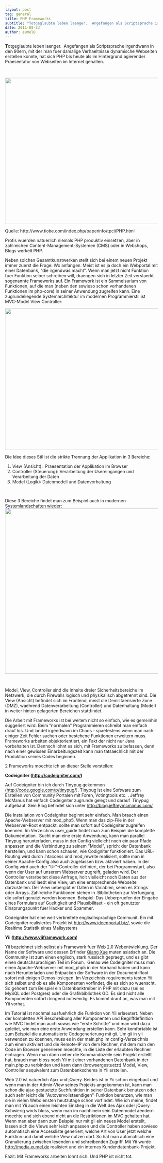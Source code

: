 ```yaml
---
layout: post
tag: general
title: PHP Frameworks
subtitle: "Totgeglaubte leben laenger.  Angefangen als Scriptsprache irgendwann in den 90ern, mit der man fuer damalige Verhaeltnisse dynamische Webseiten erstellen konnte, hat sich PHP bis heute als im Hintergrund agierender Praesentator von Webseiten im Internet&hellip;"
date: 2011-08-23
author: eumel8
---
```


<p><strong>T</strong>otgeglaubte leben laenger.  Angefangen als Scriptsprache irgendwann in den 90ern, mit der man fuer damalige Verhaeltnisse dynamische Webseiten erstellen konnte, hat sich PHP bis heute als im Hintergrund agierender Praesentator von Webseiten im Internet gehalten.</p>
<br/>
<p><a href="/blogs/media/blogs/eumel/history_PHP.png?mtime=1314111712"><img src="/blogs/media/blogs/eumel/history_PHP.png?mtime=1314111712" alt="" width="640" height="480" /></a></p>
<p>Quelle: http://www.tiobe.com/index.php/paperinfo/tpci/PHP.html</p>
<p>Profis wuerden natuerlich niemals PHP produktiv einsetzen, aber in zahlreichen Content-Management-Systemen (CMS) oder in Webshops, Blogs werkelt PHP.</p>
<p>Neben solchen Gesamtkunstwerken stellt sich bei einem neuen Projekt immer zuerst die Frage: Wo anfangen. Meist ist es ja doch ein Webportal mit einer Datenbank, "die irgendwas macht". Wenn man jetzt nicht Funktion fuer Funktion selber schreiben will, draengen sich in letzter Zeit verstaerkt sogenannte Frameworks auf. Ein Framework ist ein Sammelsurium von Funktionen, auf die man (neben den sowieso schon vorhandenen Funktionen im php-core) in seiner Anwendung zugreifen kann. Eine zugrundeliegende Systemarchitektur im modernen Programmierstil ist MVC-Model View Controller:</p>
<div class="image_block"><a href="/blogs/media/blogs/eumel/Folie1.GIF?mtime=1314112468"><img src="/blogs/media/blogs/eumel/Folie1.GIF?mtime=1314112468" alt="" width="620" height="465" /></a></div>
<p>Die Idee dieses Stil ist die strikte Trennung der Applikation in 3 Bereiche:</p>
<ol>
<li>View (Ansicht):  Praesentation der Applikation im Browser</li>
<li>Controller (Steuerung): Verarbeitung der Usereingangen und Verarbeitung der Daten</li>
<li>Model (Logik): Datenmodell und Datenvorhaltung</li>
</ol>
<p> </p>
<p>Diese 3 Bereiche findet man zum Beispiel auch in modernen Systemlandschaften wieder:<a href="/blogs/media/blogs/eumel/Folie2.GIF?mtime=1314112482"><img src="/blogs/media/blogs/eumel/Folie2.GIF?mtime=1314112482" alt="" width="723" height="543" /></a></p>
<p> </p>
<p>Model, View, Controller sind die Inhalte dreier Sicherheitsbereiche im Netzwerk, die durch Firewalls logisch und physikalisch abgetrennt sind. Die View (Ansicht) befindet sich im Frontend, meist die Demilitaerisierte Zone (DMZ), waehrend Datenverarbeitung (Controller) und Datenhaltung (Model) in weiter hinten gelagerten Bereichen stattfindet.</p>
<p>Die Arbeit mit Frameworks ist bei weitem nicht so einfach, wie es gemeinhin suggeriert wird. Beim "normalen" Programmieren schreibt man einfach drauf los. Und landet irgendwann im Chaos - spaetestens wenn man nach einiger Zeit Fehler suchen oder bestehene Funktionen erweitern muss. Frameworks arbeiten objektorientiert, ein Fakt der nicht nur Java vorbehalten ist. Dennoch lohnt es sich, mit Frameworks zu befassen, denn nach einer gewissen Einarbeitungszeit kann man tatsaechlich mit der Produktion seines Codes beginnen.</p>
<p>2 Frameworks moechte ich an dieser Stelle vorstellen:</p>
<p><strong>Codeigniter (<a href="http://codeigniter.com/" target="_blank">http://codeigniter.com/</a>)</strong></p>
<p>Auf Codeigniter bin ich durch Tinypug gekommen (<a href="http://code.google.com/p/tinypug/" target="_blank">http://code.google.com/p/tinypug/</a>). Tinypug ist eine Software zum Erstellen von Community Portalen mit Foren, Votingtools etc. . Jeffrey McManus hat einfach Codeigniter zugrunde gelegt und darauf  Tinypug aufgebaut. Sein Blog befindet sich unter <a href="http://blog.jeffreymcmanus.com/" target="_blank">http://blog.jeffreymcmanus.com/</a></p>
<p>Die Installation von Codeigniter beginnt sehr einfach. Man brauch einen Apache-Webserver mit mod_php5. Wenn man das zip-File in der Webserver-Root entpackt, sollte man sofort auf Codeigniter zugreifen koennen. Im Verzeichnis user_guide findet man zum Beispiel die komplette Dokumentation.  Sucht man eine erste Anwendung, kann man parallel Tinypug herunterladen, muss in der Config vielleicht noch ein paar Pfade anpassen und die Verbindung zu seinem "Model", sprich: der Datenbank herstellen, und kann schon schauen, wie Codigniter funktioniert. Das URL-Routing wird durch .htaccess und mod_rewrite realisiert, sollte man in seiner Apache-Config also auch zugelassen bzw. aktiviert haben. In der Config wird auch der "Ur"-Controller definiert, der bei Programmstart, also wenn der User auf unserem Webserver zugreift, geladen wird. Der Controller verarbeitet diese Anfrage, holt vielleicht noch Daten aus der Datenbank und laedt eine View, um eine entsprechende Webseite darzustellen. Der View uebergibt er Daten in Variablen, seien es Strings oder Arrays. Zahlreiche Funktionen stehen in  Bibliotheken zur Verfuegung, die sofort genutzt werden koennen. Beispiel: Das Ueberpruefen der Eingabe eines Formulars auf Gueltigkeit und Plausibilitaet - ein oft genutzter Einsprungspunkt fuer Hacker und Spammer.</p>
<p>Codeigniter hat eine weit verbreitete englischsprachige Communit. Ein mit Codeigniter realisiertes Projekt ist <a href="http://www.ideenportal.biz/" target="_blank">http://www.ideenportal.biz/</a>, sowie die Realtime Statistik eines Mailsystems</p>
<p><strong>Yii (<a href="http://www.yiiframework.com" target="_blank">http://www.yiiframework.com</a>)</strong></p>
<p>Yii bezeichnet sich selbst als Framework fuer Web 2.0 Webentwicklung. Der Name der Software und dessen Erfinder <a href="http://www.yiiframework.com/user/2/">Qiang Xue</a> muten asiatisch an. Die Community ist zum einen englisch, stark russisch gepraegt, und es gibt einen deutschsprachigen Teil im Forum.  Genau wie Codeigniter muss man einen Apache-Webserver mit mod_php5 in der Vorhand haben und kann nach Herunterladen und Entpacken der Software in der Document-Root sofort mit einigen Demos loslegen. Im Verzeichnis requirements testen Yii sich selbst und ob es alle Komponenten vorfindet, die es sich so wuenscht. So gehoert zum Beispiel ein Datenbanktreiber in PHP mit dazu (sei es MySQL oder Postgres) oder die Grafikbibliothek GD. Es sind nicht alle Komponenten sofort dringend notwendig. Es kommt drauf an, was man mit Yii vorhat.</p>
<p>Im Tutorial ist nochmal ausfuehrlich die Funktion von Yii erlaeutert. Neben der kompletten API Beschreibung aller Komponenten und Begriffdefinition wie MVC findet man auch sowas wie "erste Schritte" und man wird dazu geleitet, wie man eine erste Anwendung erstellen kann. Sehr komfortable ist zum Beispiel die automatisierte Codegenerierung mit gii. Um gii in yii verwenden zu koennen, muss es in der main.php im config-Verzeichnis zum einen aktiviert und die Remote-IP von dem Rechner, mit dem man den Code im Browser generieren moechte, in die Liste der erlaubten Rechner eintragen. Wenn man dann ueber die Kommandozeile sein Projekt erstellt hat, brauch man bloss noch Yii mit einer vorhandenen Datenbank in der main.php zu verbinden und kann dann (browsergestuetzt) Model, View, Controller aequivalent zum Datenbankschema in Yii erstellen.</p>
<p>Web 2.0 ist natuerlich Ajax und jQuery. Beides ist in Yii schon eingebaut und wenn man in der Admin-View seines Projekts angekommen ist, kann man schon die ajax-gestuetzte Suchfunktion in seiner Datenbank benutzen oder auch sehr leicht die "Autovervollstaendigen"-Funktion benutzen, wie man sie in vielen Webdiensten heutzutage schon vorfindet. Wie ich meine, findet man mit Yii auch einen leichten Einstieg in die Welt des Ajax oder jQuery.  Schwierig wirds bloss, wenn man im nachhinein sein Datenmodel aendern moechte und sich ebend nicht an die Restriktionen im MVC gehalten hat. Wenn man aber dann zum Beispiel nur mit gii ein neues Model erstellt, lassen sich die Views sehr leich anpassen und die Controller haben sowieso automatisch eine Accessliste generiert, welche Art von User jetzt welche Funktion und damit welche View nutzen darf. So hat man automatisch eine Granulierung zwischen lesenden und schreibenden Zugriff. Mit Yii wurde<a href="http://media.eumel.de" target="_blank"> http://media.eumel.de</a> realisiert und ein internes Kundendatenbank-Projekt.</p>
<p>Fazit: Mit Frameworks arbeiten lohnt sich. Und PHP ist nicht tot.</p>
